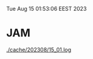 Tue Aug 15 01:53:06 EEST 2023
# JAM
<a href='./cache/202308/15_01.log'>./cache/202308/15_01.log</a>
